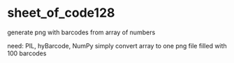 # sheet_of_code128
generate png with barcodes from array of numbers

need: PIL, hyBarcode, NumPy
simply convert array to one png file filled with 100 barcodes
